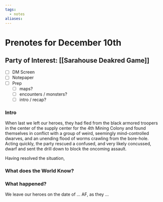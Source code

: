```yaml
---
tags:
  - notes
aliases:
---
```


# Prenotes for December 10th
## Party of Interest: [[Sarahouse Deakred Game]]
- [ ] DM Screen
- [ ] Notepaper
- [ ] Prep
	- [ ] maps?
	- [ ] encounters / monsters?
	- [ ] intro / recap?

### Intro

When last we left our heroes, they had fled from the black armored troopers in the center of the supply center for the 4th Mining Colony and found themselves in conflict with a group of weird, seemingly mind-controlled dwarves, and an unending flood of worms crawling from the bore-hole. Acting quickly, the party rescued a confused, and very likely concussed, dwarf and sent the drill down to block the oncoming assault.

Having resolved the situation, 

### What does the World Know?


### What happened?


We leave our heroes on the date of ... AF, as they ...